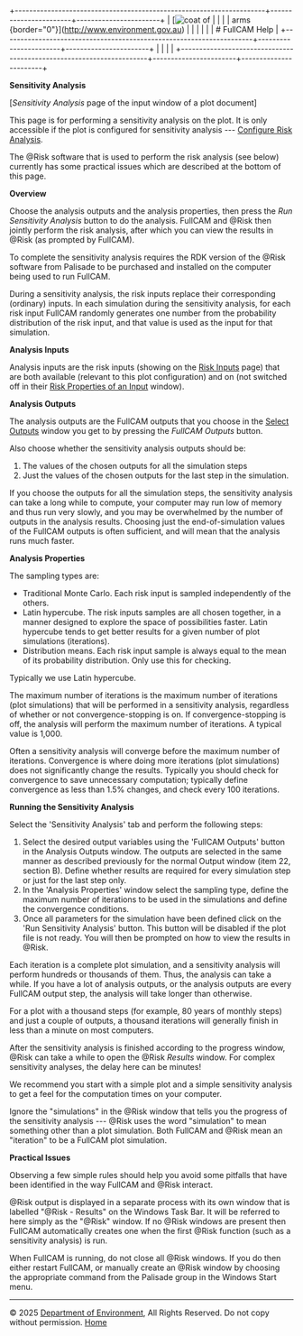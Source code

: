 +---------------------------------------------------------------------+-----------------------+-----------------------+
| [![coat of                                                          |                       | [](index.htm)         |
| arms](imgs/coa_env.png){border="0"}](http://www.environment.gov.au) |                       |                       |
|                                                                     |                       | # FullCAM Help        |
+---------------------------------------------------------------------+-----------------------+-----------------------+
|                                                                     |                       |                       |
+---------------------------------------------------------------------+-----------------------+-----------------------+

**Sensitivity Analysis**

\[*Sensitivity Analysis* page of the input window of a plot document\]

This page is for performing a sensitivity analysis on the plot. It is
only accessible if the plot is configured for sensitivity analysis ---
[Configure Risk Analysis](8_configure%20risk%20analysis.htm).

The \@Risk software that is used to perform the risk analysis (see
below) currently has some practical issues which are described at the
bottom of this page.

**Overview**

Choose the analysis outputs and the analysis properties, then press the
*Run Sensitivity Analysis* button to do the analysis. FullCAM and \@Risk
then jointly perform the risk analysis, after which you can view the
results in \@Risk (as prompted by FullCAM).

To complete the sensitivity analysis requires the RDK version of the
\@Risk software from Palisade to be purchased and installed on the
computer being used to run FullCAM.

During a sensitivity analysis, the risk inputs replace their
corresponding (ordinary) inputs. In each simulation during the
sensitivity analysis, for each risk input FullCAM randomly generates one
number from the probability distribution of the risk input, and that
value is used as the input for that simulation.

**Analysis Inputs**

Analysis inputs are the risk inputs (showing on the [Risk
Inputs](159_Risk%20Inputs.htm) page) that are both available (relevant
to this plot configuration) and on (not switched off in their [Risk
Properties of an Input](182_Risk%20Properties%20of%20an%20Input.htm)
window).

**Analysis Outputs**

The analysis outputs are the FullCAM outputs that you choose in the
[Select Outputs](169_Select%20Outputs.htm) window you get to by pressing
the *FullCAM Outputs* button.

Also choose whether the sensitivity analysis outputs should be:

1.  The values of the chosen outputs for all the simulation steps
2.  Just the values of the chosen outputs for the last step in the
    simulation.

If you choose the outputs for all the simulation steps, the sensitivity
analysis can take a long while to compute, your computer may run low of
memory and thus run very slowly, and you may be overwhelmed by the
number of outputs in the analysis results. Choosing just the
end-of-simulation values of the FullCAM outputs is often sufficient, and
will mean that the analysis runs much faster.

**Analysis Properties**

The sampling types are:

- Traditional Monte Carlo. Each risk input is sampled independently of
  the others.
- Latin hypercube. The risk inputs samples are all chosen together, in a
  manner designed to explore the space of possibilities faster. Latin
  hypercube tends to get better results for a given number of plot
  simulations (iterations).
- Distribution means. Each risk input sample is always equal to the mean
  of its probability distribution. Only use this for checking.

Typically we use Latin hypercube.

The maximum number of iterations is the maximum number of iterations
(plot simulations) that will be performed in a sensitivity analysis,
regardless of whether or not convergence-stopping is on. If
convergence-stopping is off, the analysis will perform the maximum
number of iterations. A typical value is 1,000.

Often a sensitivity analysis will converge before the maximum number of
iterations. Convergence is where doing more iterations (plot
simulations) does not significantly change the results. Typically you
should check for convergence to save unnecessary computation; typically
define convergence as less than 1.5% changes, and check every 100
iterations.

**Running the Sensitivity Analysis**

Select the \'Sensitivity Analysis\' tab and perform the following steps:

1.  Select the desired output variables using the \'FullCAM Outputs\'
    button in the Analysis Outputs window. The outputs are selected in
    the same manner as described previously for the normal Output window
    (item 22, section B). Define whether results are required for every
    simulation step or just for the last step only.
2.  In the \'Analysis Properties\' window select the sampling type,
    define the maximum number of iterations to be used in the
    simulations and define the convergence conditions.
3.  Once all parameters for the simulation have been defined click on
    the \'Run Sensitivity Analysis\' button. This button will be
    disabled if the plot file is not ready. You will then be prompted on
    how to view the results in \@Risk.

Each iteration is a complete plot simulation, and a sensitivity analysis
will perform hundreds or thousands of them. Thus, the analysis can take
a while. If you have a lot of analysis outputs, or the analysis outputs
are every FullCAM output step, the analysis will take longer than
otherwise.

For a plot with a thousand steps (for example, 80 years of monthly
steps) and just a couple of outputs, a thousand iterations will
generally finish in less than a minute on most computers.

After the sensitivity analysis is finished according to the progress
window, \@Risk can take a while to open the \@Risk *Results* window. For
complex sensitivity analyses, the delay here can be minutes!

We recommend you start with a simple plot and a simple sensitivity
analysis to get a feel for the computation times on your computer.

Ignore the "simulations" in the \@Risk window that tells you the
progress of the sensitivity analysis --- \@Risk uses the word
"simulation" to mean something other than a plot simulation. Both
FullCAM and \@Risk mean an "iteration" to be a FullCAM plot simulation.

**Practical Issues**

Observing a few simple rules should help you avoid some pitfalls that
have been identified in the way FullCAM and \@Risk interact.

\@Risk output is displayed in a separate process with its own window
that is labelled "@Risk - Results" on the Windows Task Bar. It will be
referred to here simply as the "@Risk" window. If no \@Risk windows are
present then FullCAM automatically creates one when the first \@Risk
function (such as a sensitivity analysis) is run.

When FullCAM is running, do not close all \@Risk windows. If you do then
either restart FullCAM, or manually create an \@Risk window by choosing
the appropriate command from the Palisade group in the Windows Start
menu.

------------------------------------------------------------------------

© 2025 [Department of
Environment](http://www.environment.gov.au "Department of Environment"),
All Rights Reserved. Do not copy without permission.
[Home](index.htm "help index")
